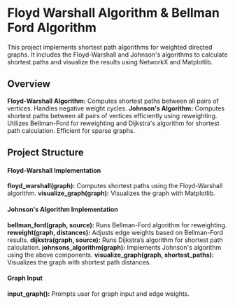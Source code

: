# Floyd Warshall Algorithm & Bellman Ford Algorithm
 
This project implements shortest path algorithms for weighted directed graphs. It includes the Floyd-Warshall and Johnson's algorithms to calculate shortest paths and visualize the results using NetworkX and Matplotlib.

## Overview
**Floyd-Warshall Algorithm:** Computes shortest paths between all pairs of vertices. Handles negative weight cycles. 
**Johnson's Algorithm:** Computes shortest paths between all pairs of vertices efficiently using reweighting. Utilizes Bellman-Ford for reweighting and Dijkstra's algorithm for shortest path calculation. Efficient for sparse graphs.

## Project Structure
#### Floyd-Warshall Implementation

**floyd_warshall(graph):** Computes shortest paths using the Floyd-Warshall algorithm.
**visualize_graph(graph):** Visualizes the graph with Matplotlib.

#### Johnson's Algorithm Implementation

**bellman_ford(graph, source):** Runs Bellman-Ford algorithm for reweighting.
**reweight(graph, distances):** Adjusts edge weights based on Bellman-Ford results.
**dijkstra(graph, source):** Runs Dijkstra’s algorithm for shortest path calculation.
**johnsons_algorithm(graph):** Implements Johnson's algorithm using the above components.
**visualize_graph(graph, shortest_paths):** Visualizes the graph with shortest path distances.

#### Graph Input
**input_graph():** Prompts user for graph input and edge weights.

